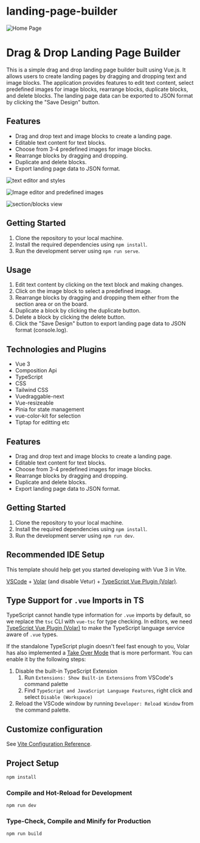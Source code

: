 # landing-page-builder

![Home Page](https://hackmd.io/_uploads/H1RsfD5p3.png)


# Drag & Drop Landing Page Builder

This is a simple drag and drop landing page builder built using Vue.js. It allows users to create landing pages by dragging and dropping text and image blocks. The application provides features to edit text content, select predefined images for image blocks, rearrange blocks, duplicate blocks, and delete blocks. The landing page data can be exported to JSON format by clicking the "Save Design" button.

## Features

- Drag and drop text and image blocks to create a landing page.
- Editable text content for text blocks.
- Choose from 3-4 predefined images for image blocks.
- Rearrange blocks by dragging and dropping.
- Duplicate and delete blocks.
- Export landing page data to JSON format.

![text editor and styles](https://hackmd.io/_uploads/By9L7Dc6h.png)

![Image editor and predefined images](https://hackmd.io/_uploads/SJxS4Dc6h.png)

![section/blocks view](https://hackmd.io/_uploads/HyUgrvcTh.png)


## Getting Started

1. Clone the repository to your local machine.
2. Install the required dependencies using `npm install`.
3. Run the development server using `npm run serve`.

## Usage

1. Edit text content by clicking on the text block and making changes.
2. Click on the image block to select a predefined image.
3. Rearrange blocks by dragging and dropping them either from the section area or on the board.
4. Duplicate a block by clicking the duplicate button.
5. Delete a block by clicking the delete button.
6. Click the "Save Design" button to export landing page data to JSON format (console.log).

## Technologies and Plugins

- Vue 3
- Composition Api
- TypeScript 
- CSS 
- Tailwind CSS
- Vuedraggable-next
- Vue-resizeable
- Pinia for state management
- vue-color-kit for selection
- Tiptap for editting etc


## Features

- Drag and drop text and image blocks to create a landing page.
- Editable text content for text blocks.
- Choose from 3-4 predefined images for image blocks.
- Rearrange blocks by dragging and dropping.
- Duplicate and delete blocks.
- Export landing page data to JSON format.

## Getting Started

1. Clone the repository to your local machine.
2. Install the required dependencies using `npm install`.
3. Run the development server using `npm run dev`.




## Recommended IDE Setup

This template should help get you started developing with Vue 3 in Vite.


[VSCode](https://code.visualstudio.com/) + [Volar](https://marketplace.visualstudio.com/items?itemName=Vue.volar) (and disable Vetur) + [TypeScript Vue Plugin (Volar)](https://marketplace.visualstudio.com/items?itemName=Vue.vscode-typescript-vue-plugin).

## Type Support for `.vue` Imports in TS

TypeScript cannot handle type information for `.vue` imports by default, so we replace the `tsc` CLI with `vue-tsc` for type checking. In editors, we need [TypeScript Vue Plugin (Volar)](https://marketplace.visualstudio.com/items?itemName=Vue.vscode-typescript-vue-plugin) to make the TypeScript language service aware of `.vue` types.

If the standalone TypeScript plugin doesn't feel fast enough to you, Volar has also implemented a [Take Over Mode](https://github.com/johnsoncodehk/volar/discussions/471#discussioncomment-1361669) that is more performant. You can enable it by the following steps:

1. Disable the built-in TypeScript Extension
    1) Run `Extensions: Show Built-in Extensions` from VSCode's command palette
    2) Find `TypeScript and JavaScript Language Features`, right click and select `Disable (Workspace)`
2. Reload the VSCode window by running `Developer: Reload Window` from the command palette.

## Customize configuration

See [Vite Configuration Reference](https://vitejs.dev/config/).

## Project Setup

```sh
npm install
```

### Compile and Hot-Reload for Development

```sh
npm run dev
```

### Type-Check, Compile and Minify for Production

```sh
npm run build
```
